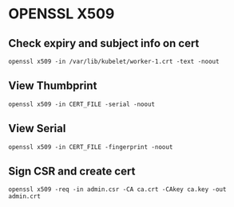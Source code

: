 # OPENSSL X509

## Check expiry and subject info on cert

`openssl x509 -in /var/lib/kubelet/worker-1.crt -text -noout`

## View Thumbprint

`openssl x509 -in CERT_FILE -serial -noout`

## View Serial

`openssl x509 -in CERT_FILE -fingerprint -noout`

## Sign CSR and create cert
`openssl x509 -req -in admin.csr -CA ca.crt -CAkey ca.key -out admin.crt`